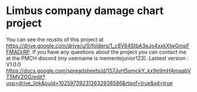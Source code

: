 # Limbus company damage chart project #
You can see the reuslts of this project at https://drive.google.com/drive/u/0/folders/1_c8V64StbA3eJo4xxkXlwGmpFFMADrRP.
If you have any questions about the project you can contact me at the PMCH discord (my username is mementojunior123).
Lastest version : V1.0.0 https://docs.google.com/spreadsheets/d/1S7JuHSqmckY_kx9e9mHAmaabVT5MVZOG/edit?usp=drive_link&ouid=102597392312632938586&rtpof=true&sd=true